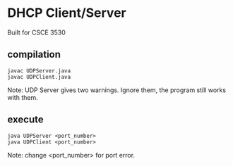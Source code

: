 # DHCP Client/Server

Built for CSCE 3530


## compilation

	javac UDPServer.java
	javac UDPClient.java

Note: UDP Server gives two warnings. Ignore them, the program still works with them.
	
	
## execute
	
	java UDPServer <port_number>
	java UDPClient <port_number>
	
Note: change <port_number> for port error.